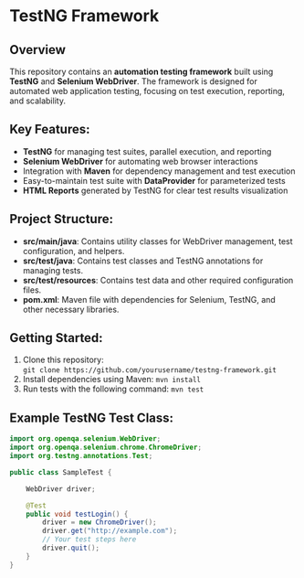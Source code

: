 # TestNG Framework

## Overview
This repository contains an **automation testing framework** built using **TestNG** and **Selenium WebDriver**. The framework is designed for automated web application testing, focusing on test execution, reporting, and scalability. 

## Key Features:
- **TestNG** for managing test suites, parallel execution, and reporting
- **Selenium WebDriver** for automating web browser interactions
- Integration with **Maven** for dependency management and test execution
- Easy-to-maintain test suite with **DataProvider** for parameterized tests
- **HTML Reports** generated by TestNG for clear test results visualization

## Project Structure:
- **src/main/java**: Contains utility classes for WebDriver management, test configuration, and helpers.
- **src/test/java**: Contains test classes and TestNG annotations for managing tests.
- **src/test/resources**: Contains test data and other required configuration files.
- **pom.xml**: Maven file with dependencies for Selenium, TestNG, and other necessary libraries.

## Getting Started:
1. Clone this repository:  
   `git clone https://github.com/yourusername/testng-framework.git`
2. Install dependencies using Maven:
   `mvn install`
3. Run tests with the following command:
   `mvn test`

## Example TestNG Test Class:
```java
import org.openqa.selenium.WebDriver;
import org.openqa.selenium.chrome.ChromeDriver;
import org.testng.annotations.Test;

public class SampleTest {

    WebDriver driver;

    @Test
    public void testLogin() {
        driver = new ChromeDriver();
        driver.get("http://example.com");
        // Your test steps here
        driver.quit();
    }
}

